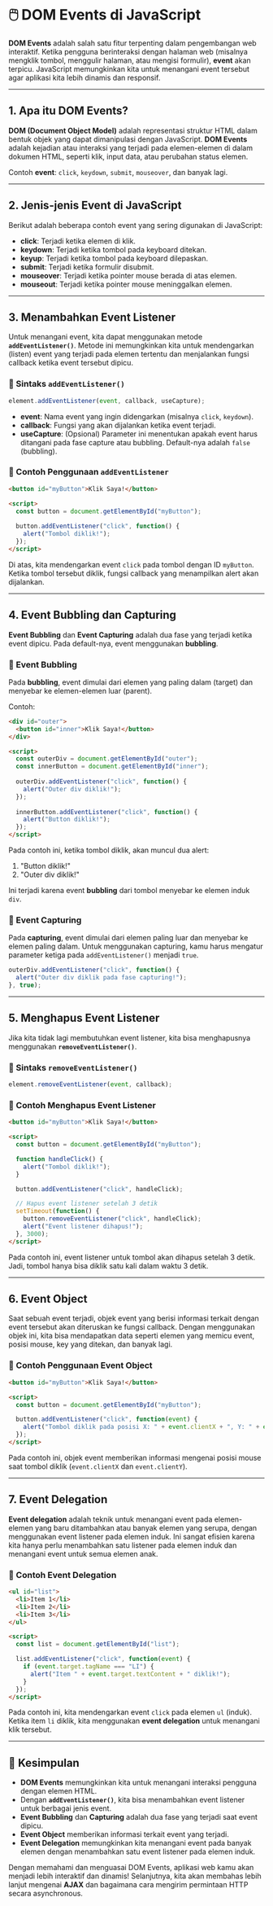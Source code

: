 
# 🖱️ DOM Events di JavaScript

**DOM Events** adalah salah satu fitur terpenting dalam pengembangan web interaktif. Ketika pengguna berinteraksi dengan halaman web (misalnya mengklik tombol, menggulir halaman, atau mengisi formulir), **event** akan terpicu. JavaScript memungkinkan kita untuk menangani event tersebut agar aplikasi kita lebih dinamis dan responsif.

---

## 1. Apa itu DOM Events?

**DOM (Document Object Model)** adalah representasi struktur HTML dalam bentuk objek yang dapat dimanipulasi dengan JavaScript. **DOM Events** adalah kejadian atau interaksi yang terjadi pada elemen-elemen di dalam dokumen HTML, seperti klik, input data, atau perubahan status elemen.

Contoh **event**: `click`, `keydown`, `submit`, `mouseover`, dan banyak lagi.

---

## 2. Jenis-jenis Event di JavaScript

Berikut adalah beberapa contoh event yang sering digunakan di JavaScript:

- **click**: Terjadi ketika elemen di klik.
- **keydown**: Terjadi ketika tombol pada keyboard ditekan.
- **keyup**: Terjadi ketika tombol pada keyboard dilepaskan.
- **submit**: Terjadi ketika formulir disubmit.
- **mouseover**: Terjadi ketika pointer mouse berada di atas elemen.
- **mouseout**: Terjadi ketika pointer mouse meninggalkan elemen.

---

## 3. Menambahkan Event Listener

Untuk menangani event, kita dapat menggunakan metode **`addEventListener()`**. Metode ini memungkinkan kita untuk mendengarkan (listen) event yang terjadi pada elemen tertentu dan menjalankan fungsi callback ketika event tersebut dipicu.

### 📌 Sintaks `addEventListener()`

```js
element.addEventListener(event, callback, useCapture);
```

- **event**: Nama event yang ingin didengarkan (misalnya `click`, `keydown`).
- **callback**: Fungsi yang akan dijalankan ketika event terjadi.
- **useCapture**: (Opsional) Parameter ini menentukan apakah event harus ditangani pada fase capture atau bubbling. Default-nya adalah `false` (bubbling).

### 📌 Contoh Penggunaan `addEventListener`

```html
<button id="myButton">Klik Saya!</button>

<script>
  const button = document.getElementById("myButton");
  
  button.addEventListener("click", function() {
    alert("Tombol diklik!");
  });
</script>
```

Di atas, kita mendengarkan event `click` pada tombol dengan ID `myButton`. Ketika tombol tersebut diklik, fungsi callback yang menampilkan alert akan dijalankan.

---

## 4. Event Bubbling dan Capturing

**Event Bubbling** dan **Event Capturing** adalah dua fase yang terjadi ketika event dipicu. Pada default-nya, event menggunakan **bubbling**.

### 📌 Event Bubbling

Pada **bubbling**, event dimulai dari elemen yang paling dalam (target) dan menyebar ke elemen-elemen luar (parent).

Contoh:

```html
<div id="outer">
  <button id="inner">Klik Saya!</button>
</div>

<script>
  const outerDiv = document.getElementById("outer");
  const innerButton = document.getElementById("inner");
  
  outerDiv.addEventListener("click", function() {
    alert("Outer div diklik!");
  });
  
  innerButton.addEventListener("click", function() {
    alert("Button diklik!");
  });
</script>
```

Pada contoh ini, ketika tombol diklik, akan muncul dua alert:
1. "Button diklik!"
2. "Outer div diklik!"

Ini terjadi karena event **bubbling** dari tombol menyebar ke elemen induk `div`.

### 📌 Event Capturing

Pada **capturing**, event dimulai dari elemen paling luar dan menyebar ke elemen paling dalam. Untuk menggunakan capturing, kamu harus mengatur parameter ketiga pada `addEventListener()` menjadi `true`.

```js
outerDiv.addEventListener("click", function() {
  alert("Outer div diklik pada fase capturing!");
}, true);
```

---

## 5. Menghapus Event Listener

Jika kita tidak lagi membutuhkan event listener, kita bisa menghapusnya menggunakan **`removeEventListener()`**.

### 📌 Sintaks `removeEventListener()`

```js
element.removeEventListener(event, callback);
```

### 📌 Contoh Menghapus Event Listener

```html
<button id="myButton">Klik Saya!</button>

<script>
  const button = document.getElementById("myButton");

  function handleClick() {
    alert("Tombol diklik!");
  }

  button.addEventListener("click", handleClick);

  // Hapus event listener setelah 3 detik
  setTimeout(function() {
    button.removeEventListener("click", handleClick);
    alert("Event listener dihapus!");
  }, 3000);
</script>
```

Pada contoh ini, event listener untuk tombol akan dihapus setelah 3 detik. Jadi, tombol hanya bisa diklik satu kali dalam waktu 3 detik.

---

## 6. Event Object

Saat sebuah event terjadi, objek event yang berisi informasi terkait dengan event tersebut akan diteruskan ke fungsi callback. Dengan menggunakan objek ini, kita bisa mendapatkan data seperti elemen yang memicu event, posisi mouse, key yang ditekan, dan banyak lagi.

### 📌 Contoh Penggunaan Event Object

```html
<button id="myButton">Klik Saya!</button>

<script>
  const button = document.getElementById("myButton");

  button.addEventListener("click", function(event) {
    alert("Tombol diklik pada posisi X: " + event.clientX + ", Y: " + event.clientY);
  });
</script>
```

Pada contoh ini, objek event memberikan informasi mengenai posisi mouse saat tombol diklik (`event.clientX` dan `event.clientY`).

---

## 7. Event Delegation

**Event delegation** adalah teknik untuk menangani event pada elemen-elemen yang baru ditambahkan atau banyak elemen yang serupa, dengan menggunakan event listener pada elemen induk. Ini sangat efisien karena kita hanya perlu menambahkan satu listener pada elemen induk dan menangani event untuk semua elemen anak.

### 📌 Contoh Event Delegation

```html
<ul id="list">
  <li>Item 1</li>
  <li>Item 2</li>
  <li>Item 3</li>
</ul>

<script>
  const list = document.getElementById("list");

  list.addEventListener("click", function(event) {
    if (event.target.tagName === "LI") {
      alert("Item " + event.target.textContent + " diklik!");
    }
  });
</script>
```

Pada contoh ini, kita mendengarkan event `click` pada elemen `ul` (induk). Ketika item `li` diklik, kita menggunakan **event delegation** untuk menangani klik tersebut.

---

## 🎯 Kesimpulan

- **DOM Events** memungkinkan kita untuk menangani interaksi pengguna dengan elemen HTML.
- Dengan **`addEventListener()`**, kita bisa menambahkan event listener untuk berbagai jenis event.
- **Event Bubbling** dan **Capturing** adalah dua fase yang terjadi saat event dipicu.
- **Event Object** memberikan informasi terkait event yang terjadi.
- **Event Delegation** memungkinkan kita menangani event pada banyak elemen dengan menambahkan satu event listener pada elemen induk.

Dengan memahami dan menguasai DOM Events, aplikasi web kamu akan menjadi lebih interaktif dan dinamis! Selanjutnya, kita akan membahas lebih lanjut mengenai **AJAX** dan bagaimana cara mengirim permintaan HTTP secara asynchronous.
```
